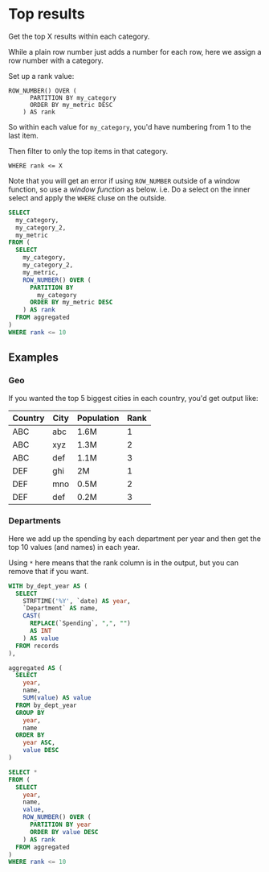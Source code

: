 # Top results

Get the top X results within each category.

While a plain row number just adds a number for each row, here we assign a row number with a category. 

Set up a rank value:

```
ROW_NUMBER() OVER (
      PARTITION BY my_category
      ORDER BY my_metric DESC
    ) AS rank
```

So within each value for `my_category`, you'd have numbering from 1 to the last item.

Then filter to only the top items in that category.

```
WHERE rank <= X
```

Note that you will get an error if using `ROW_NUMBER` outside of a window function, so use a _window function_ as below. i.e. Do a select on the inner select and apply the `WHERE` cluse on the outside.

```sql
SELECT
  my_category, 
  my_category_2,
  my_metric
FROM (
  SELECT
    my_category,
    my_category_2,
    my_metric,
    ROW_NUMBER() OVER (
      PARTITION BY
        my_category
      ORDER BY my_metric DESC
    ) AS rank
  FROM aggregated
)
WHERE rank <= 10
```


## Examples

### Geo

If you wanted the top 5 biggest cities in each country, you'd get output like:

Country | City | Population | Rank
--- | --- | --- | ---
ABC | abc | 1.6M | 1
ABC | xyz | 1.3M | 2
ABC | def | 1.1M | 3
DEF | ghi | 2M   | 1
DEF | mno | 0.5M | 2
DEF | def | 0.2M | 3

### Departments

Here we add up the spending by each department per year and then get the top 10 values (and names) in each year.

Using `*` here means that the rank column is in the output, but you can remove that if you want.

```sql
WITH by_dept_year AS (
  SELECT
    STRFTIME('%Y', `date) AS year,
    `Department` AS name,
    CAST(
      REPLACE(`Spending`, ",", "")
      AS INT
    ) AS value
  FROM records
),

aggregated AS (
  SELECT
    year,
    name,
    SUM(value) AS value
  FROM by_dept_year
  GROUP BY
    year,
    name
  ORDER BY
    year ASC,
    value DESC
)

SELECT *
FROM (
  SELECT
    year,
    name,
    value,
    ROW_NUMBER() OVER (
      PARTITION BY year
      ORDER BY value DESC
    ) AS rank
  FROM aggregated
)
WHERE rank <= 10
```
